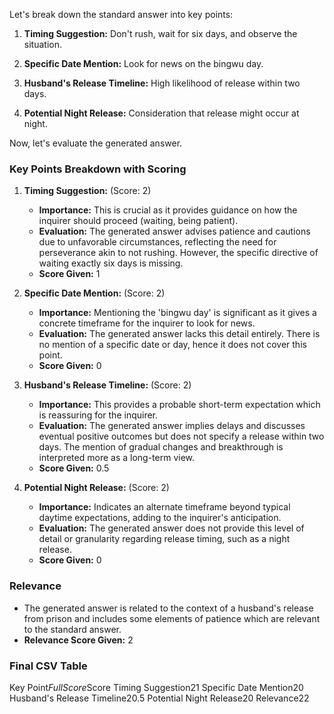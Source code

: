Let's break down the standard answer into key points:

1. **Timing Suggestion:** Don't rush, wait for six days, and observe the situation. 

2. **Specific Date Mention:** Look for news on the bingwu day.

3. **Husband's Release Timeline:** High likelihood of release within two days.

4. **Potential Night Release:** Consideration that release might occur at night.

Now, let's evaluate the generated answer.

### Key Points Breakdown with Scoring

1. **Timing Suggestion:** (Score: 2)
   - **Importance:** This is crucial as it provides guidance on how the inquirer should proceed (waiting, being patient).
   - **Evaluation:** The generated answer advises patience and cautions due to unfavorable circumstances, reflecting the need for perseverance akin to not rushing. However, the specific directive of waiting exactly six days is missing.
   - **Score Given:** 1
   
2. **Specific Date Mention:** (Score: 2)
   - **Importance:** Mentioning the 'bingwu day' is significant as it gives a concrete timeframe for the inquirer to look for news.
   - **Evaluation:** The generated answer lacks this detail entirely. There is no mention of a specific date or day, hence it does not cover this point.
   - **Score Given:** 0

3. **Husband's Release Timeline:** (Score: 2)
   - **Importance:** This provides a probable short-term expectation which is reassuring for the inquirer.
   - **Evaluation:** The generated answer implies delays and discusses eventual positive outcomes but does not specify a release within two days. The mention of gradual changes and breakthrough is interpreted more as a long-term view.
   - **Score Given:** 0.5

4. **Potential Night Release:** (Score: 2)
   - **Importance:** Indicates an alternate timeframe beyond typical daytime expectations, adding to the inquirer's anticipation.
   - **Evaluation:** The generated answer does not provide this level of detail or granularity regarding release timing, such as a night release.
   - **Score Given:** 0

### Relevance
- The generated answer is related to the context of a husband's release from prison and includes some elements of patience which are relevant to the standard answer.
- **Relevance Score Given:** 2

### Final CSV Table
<table>

Key Point$Full Score$Score
Timing Suggestion$2$1
Specific Date Mention$2$0
Husband's Release Timeline$2$0.5
Potential Night Release$2$0
Relevance$2$2

</table>